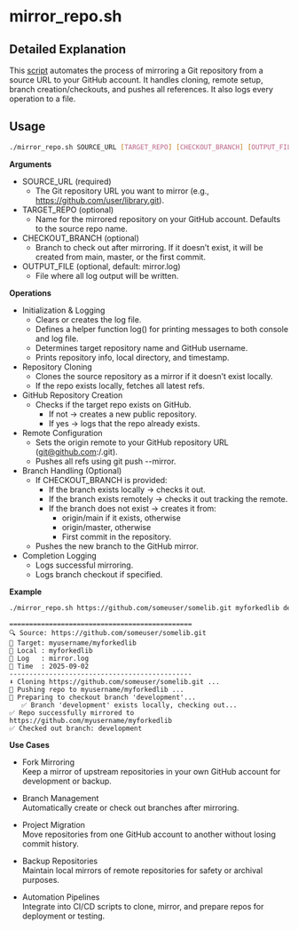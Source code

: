 # mirror_repo.sh

## Detailed Explanation

This [script](mirror_repo.sh) automates the process of mirroring a Git repository from a source URL to your GitHub account. It handles cloning, remote setup, branch creation/checkouts, and pushes all references. It also logs every operation to a file.

## Usage

```bash
./mirror_repo.sh SOURCE_URL [TARGET_REPO] [CHECKOUT_BRANCH] [OUTPUT_FILE]
```

**Arguments**

* SOURCE_URL (required)
    * The Git repository URL you want to mirror (e.g., https://github.com/user/library.git).
* TARGET_REPO (optional)
    * Name for the mirrored repository on your GitHub account. Defaults to the source repo name.
* CHECKOUT_BRANCH (optional)
    * Branch to check out after mirroring. If it doesn’t exist, it will be created from main, master, or the first commit.
* OUTPUT_FILE (optional, default: mirror.log)
    * File where all log output will be written.

**Operations**

* Initialization & Logging
    * Clears or creates the log file.
    * Defines a helper function log() for printing messages to both console and log file.
    * Determines target repository name and GitHub username.
    * Prints repository info, local directory, and timestamp.
* Repository Cloning
    * Clones the source repository as a mirror if it doesn’t exist locally.
    * If the repo exists locally, fetches all latest refs.
* GitHub Repository Creation
    * Checks if the target repo exists on GitHub.
        * If not → creates a new public repository.
        * If yes → logs that the repo already exists.
* Remote Configuration
    * Sets the origin remote to your GitHub repository URL (git@github.com:<user>/<repo>.git).
    * Pushes all refs using git push --mirror.
* Branch Handling (Optional)
    * If CHECKOUT_BRANCH is provided:
        * If the branch exists locally → checks it out.
        * If the branch exists remotely → checks it out tracking the remote.
        * If the branch does not exist → creates it from:
            * origin/main if it exists, otherwise
            * origin/master, otherwise
            * First commit in the repository.
    * Pushes the new branch to the GitHub mirror.
* Completion Logging
    * Logs successful mirroring.
    * Logs branch checkout if specified.

**Example**

```bash
./mirror_repo.sh https://github.com/someuser/somelib.git myforkedlib development mirror.log
```

```log
==============================================
🔍 Source: https://github.com/someuser/somelib.git
🎯 Target: myusername/myforkedlib
📂 Local : myforkedlib
📝 Log   : mirror.log
📅 Time  : 2025-09-02
----------------------------------------------
⬇️ Cloning https://github.com/someuser/somelib.git ...
🚀 Pushing repo to myusername/myforkedlib ...
🔎 Preparing to checkout branch 'development'...
   ✅ Branch 'development' exists locally, checking out...
✅ Repo successfully mirrored to https://github.com/myusername/myforkedlib
✅ Checked out branch: development
```

**Use Cases**

* Fork Mirroring  
Keep a mirror of upstream repositories in your own GitHub account for development or backup.

* Branch Management  
Automatically create or check out branches after mirroring.

* Project Migration  
Move repositories from one GitHub account to another without losing commit history.

* Backup Repositories  
Maintain local mirrors of remote repositories for safety or archival purposes.

* Automation Pipelines  
Integrate into CI/CD scripts to clone, mirror, and prepare repos for deployment or testing.
